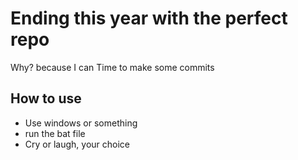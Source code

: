 # Ending this year with the perfect repo
Why? because I can
Time to make some commits

## How to use
- Use windows or something
- run the bat file
- Cry or laugh, your choice